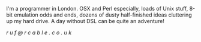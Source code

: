 

I'm a programmer in London. OSX and Perl especially, loads of Unix stuff, 8-bit emulation odds and ends, dozens of dusty half-finished ideas cluttering up my hard drive. A day without DSL can be quite an adventure!

*r u f* *@* *r c a b l e . c o . u k*
